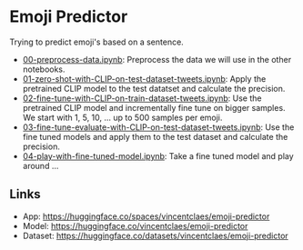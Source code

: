 # Emoji Predictor

Trying to predict emoji's based on a sentence.

- [00-preprocess-data.ipynb](./00-preprocess-data.ipynb): Preprocess the data we will use in the other notebooks.
- [01-zero-shot-with-CLIP-on-test-dataset-tweets.ipynb](./01-zero-shot-with-CLIP-on-test-dataset-tweets.ipynb): Apply the pretrained CLIP model to the test datatset and calculate the precision.
- [02-fine-tune-with-CLIP-on-train-dataset-tweets.ipynb](./02-fine-tune-with-CLIP-on-train-dataset-tweets.ipynb): Use the pretrained CLIP model and incrementally fine tune on bigger samples. We start with 1, 5, 10, ... up to 500 samples per emoji.
- [03-fine-tune-evaluate-with-CLIP-on-test-dataset-tweets.ipynb](./03-fine-tune-evaluate-with-CLIP-on-test-dataset-tweets.ipynb): Use the fine tuned models and apply them to the test dataset and calculate the precision.
- [04-play-with-fine-tuned-model.ipynb](./04-play-with-fine-tuned-model.ipynb): Take a fine tuned model and play around ...

## Links

- App: https://huggingface.co/spaces/vincentclaes/emoji-predictor
- Model: https://huggingface.co/vincentclaes/emoji-predictor
- Dataset: https://huggingface.co/datasets/vincentclaes/emoji-predictor
